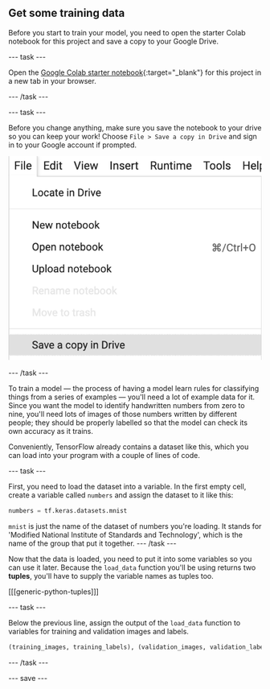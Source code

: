 ## Get some training data

Before you start to train your model, you need to open the starter Colab notebook for this project and save a copy to your Google Drive.

--- task ---

Open the [Google Colab starter notebook](https://colab.research.google.com/drive/10WmCJwhHJhhsLn4truUUS9Y9bLr5X-jO?usp=sharing){:target="_blank"} for this project in a new tab in your browser.

--- /task ---

--- task ---

Before you change anything, make sure you save the notebook to your drive so you can keep your work! Choose `File > Save a copy in Drive` and sign in to your Google account if prompted.

![The 'File' menu in Google Colab, with 'Save a copy in Drive' highlighted.](images/save_to_drive.png)

--- /task ---

To train a model — the process of having a model learn rules for classifying things from a series of examples — you'll need a lot of example data for it. Since you want the model to identify handwritten numbers from zero to nine, you'll need lots of images of those numbers written by different people; they should be properly labelled so that the model can check its own accuracy as it trains.

Conveniently, TensorFlow already contains a dataset like this, which you can load into your program with a couple of lines of code.

--- task ---

First, you need to load the dataset into a variable. In the first empty cell, create a variable called `numbers` and assign the dataset to it like this:

```python
numbers = tf.keras.datasets.mnist
```

`mnist` is just the name of the dataset of numbers you're loading. It stands for 'Modified National Institute of Standards and Technology', which is the name of the group that put it together.
--- /task ---

Now that the data is loaded, you need to put it into some variables so you can use it later. Because the `load_data` function you'll be using returns two **tuples**, you'll have to supply the variable names as tuples too.

[[[generic-python-tuples]]]

--- task ---

Below the previous line, assign the output of the `load_data` function to variables for training and validation images and labels.

```python
(training_images, training_labels), (validation_images, validation_labels) = numbers.load_data()
```

--- /task ---

--- save ---
